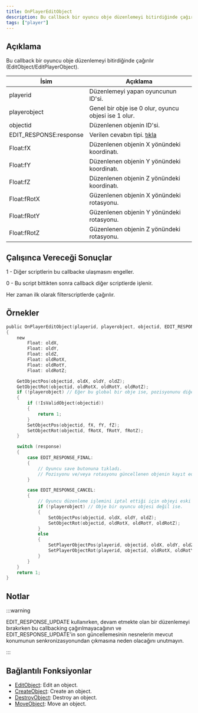 ```yaml
---
title: OnPlayerEditObject
description: Bu callback bir oyuncu obje düzenlemeyi bitirdiğinde çağırılır (EditObject/EditPlayerObject).
tags: ["player"]
---
```


## Açıklama

Bu callback bir oyuncu obje düzenlemeyi bitirdiğinde çağırılır (EditObject/EditPlayerObject).

| İsim                   | Açıklama                                                                  |
|------------------------|---------------------------------------------------------------------------|
| playerid               | Düzenlemeyi yapan oyuncunun ID'si.                                        |
| playerobject           | Genel bir obje ise 0 olur, oyuncu objesi ise 1 olur.                      |
| objectid               | Düzenlenen objenin ID'si.                                                 |
| EDIT_RESPONSE:response | Verilen cevabın tipi. [tıkla](../resources/objecteditionresponsetypes.md) |
| Float:fX               | Düzenlenen objenin X yönündeki koordinatı.                                |
| Float:fY               | Düzenlenen objenin Y yönündeki koordinatı.                                |
| Float:fZ               | Düzenlenen objenin Z yönündeki koordinatı.                                |
| Float:fRotX            | Güzenlenen objenin X yönündeki rotasyonu.                                 |
| Float:fRotY            | Güzenlenen objenin Y yönündeki rotasyonu.                                 |
| Float:fRotZ            | Güzenlenen objenin Z yönündeki rotasyonu.                                 |

## Çalışınca Vereceği Sonuçlar

1 - Diğer scriptlerin bu callbacke ulaşmasını engeller.

0 - Bu script bittikten sonra callback diğer scriptlerde işlenir.

Her zaman ilk olarak filterscriptlerde çağırılır.

## Örnekler

```c
public OnPlayerEditObject(playerid, playerobject, objectid, EDIT_RESPONSE:response, Float:fX, Float:fY, Float:fZ, Float:fRotX, Float:fRotY, Float:fRotZ)
{
    new
        Float: oldX,
        Float: oldY,
        Float: oldZ,
        Float: oldRotX,
        Float: oldRotY,
        Float: oldRotZ;

    GetObjectPos(objectid, oldX, oldY, oldZ);
    GetObjectRot(objectid, oldRotX, oldRotY, oldRotZ);
    if (!playerobject) // Eğer bu global bir obje ise, pozisyonunu diğer oyuncular içinde eşzamanlar.
    {
        if (!IsValidObject(objectid))
        {
            return 1;
        }
        SetObjectPos(objectid, fX, fY, fZ);
        SetObjectRot(objectid, fRotX, fRotY, fRotZ);
    }

    switch (response)
    {
        case EDIT_RESPONSE_FINAL:
        {
            // Oyuncu save butonuna tıkladı.
            // Pozisyonu ve/veya rotasyonu güncellenen objenin kayıt edilmesi için kodlar yazabilirsiniz.
        }

        case EDIT_RESPONSE_CANCEL:
        {
            // Oyuncu düzenleme işlemini iptal ettiği için objeyi eski pozisyonuna ve/veya rotasyonuna geri getirir.
            if (!playerobject) // Obje bir oyuncu objesi değil ise.
            {
                SetObjectPos(objectid, oldX, oldY, oldZ);
                SetObjectRot(objectid, oldRotX, oldRotY, oldRotZ);
            }
            else
            {
                SetPlayerObjectPos(playerid, objectid, oldX, oldY, oldZ);
                SetPlayerObjectRot(playerid, objectid, oldRotX, oldRotY, oldRotZ);
            }
        }
    }
    return 1;
}
```

## Notlar

:::warning

EDIT_RESPONSE_UPDATE kullanırken, devam etmekte olan bir düzenlemeyi bırakırken bu callbacking çağırılmayacağının ve EDIT_RESPONSE_UPDATE'in son güncellemesinin nesnelerin mevcut konumunun senkronizasyonundan çıkmasına neden olacağını unutmayın.

:::

## Bağlantılı Fonksiyonlar

- [EditObject](../functions/EditObject.md): Edit an object.
- [CreateObject](../functions/CreateObject.md): Create an object.
- [DestroyObject](../functions/DestroyObject.md): Destroy an object.
- [MoveObject](../functions/MoveObject.md): Move an object.
